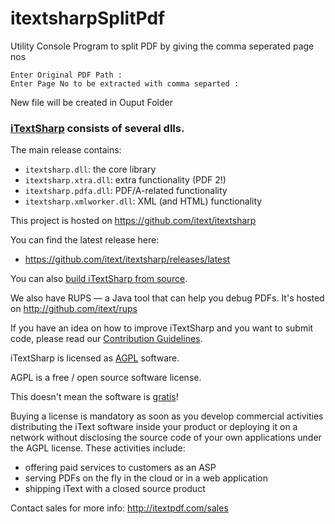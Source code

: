 # itextsharpSplitPdf

Utility Console Program to split PDF by giving the comma seperated page nos

```shell
Enter Original PDF Path : 
Enter Page No to be extracted with comma separted : 
```

New file will be created in Ouput Folder 


### [iTextSharp][itext] consists of several dlls.

The main release contains:
- ```itextsharp.dll```: the core library
- ```itextsharp.xtra.dll```: extra functionality (PDF 2!)
- ```itextsharp.pdfa.dll```: PDF/A-related functionality
- ```itextsharp.xmlworker.dll```: XML (and HTML) functionality

This project is hosted on https://github.com/itext/itextsharp

You can find the latest release here:
- https://github.com/itext/itextsharp/releases/latest

You can also [build iTextSharp from source][building].

We also have RUPS — a Java tool that can help you debug PDFs. It's hosted on http://github.com/itext/rups

If you have an idea on how to improve iTextSharp and you want to submit code,
please read our [Contribution Guidelines][contributing].

iTextSharp is licensed as [AGPL][agpl] software.

AGPL is a free / open source software license.

This doesn't mean the software is [gratis][gratis]!

Buying a license is mandatory as soon as you develop commercial activities
distributing the iText software inside your product or deploying it on a network
without disclosing the source code of your own applications under the AGPL license.
These activities include:
- offering paid services to customers as an ASP
- serving PDFs on the fly in the cloud or in a web application
- shipping iText with a closed source product

Contact sales for more info: http://itextpdf.com/sales

[agpl]: LICENSE.md
[building]: BUILDING.md
[contributing]: CONTRIBUTING.md
[gratis]: https://en.wikipedia.org/wiki/Gratis_versus_libre
[itext]: http://itextpdf.com/
[itext7]: https://github.com/itext/itext7-dotnet
